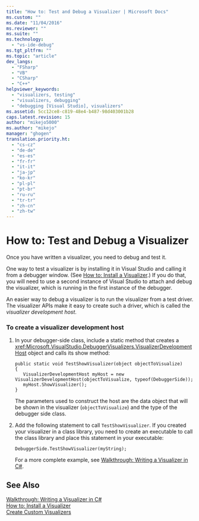 ```yaml
---
title: "How to: Test and Debug a Visualizer | Microsoft Docs"
ms.custom: ""
ms.date: "11/04/2016"
ms.reviewer: ""
ms.suite: ""
ms.technology: 
  - "vs-ide-debug"
ms.tgt_pltfrm: ""
ms.topic: "article"
dev_langs: 
  - "FSharp"
  - "VB"
  - "CSharp"
  - "C++"
helpviewer_keywords: 
  - "visualizers, testing"
  - "visualizers, debugging"
  - "debugging [Visual Studio], visualizers"
ms.assetid: 5cc12ce8-c819-48e4-b487-98d403001b28
caps.latest.revision: 15
author: "mikejo5000"
ms.author: "mikejo"
manager: "ghogen"
translation.priority.ht: 
  - "cs-cz"
  - "de-de"
  - "es-es"
  - "fr-fr"
  - "it-it"
  - "ja-jp"
  - "ko-kr"
  - "pl-pl"
  - "pt-br"
  - "ru-ru"
  - "tr-tr"
  - "zh-cn"
  - "zh-tw"
---
```

# How to: Test and Debug a Visualizer
Once you have written a visualizer, you need to debug and test it.  
  
 One way to test a visualizer is by installing it in Visual Studio and calling it from a debugger window. (See [How to: Install a Visualizer](../debugger/how-to-install-a-visualizer.md).) If you do that, you will need to use a second instance of Visual Studio to attach and debug the visualizer, which is running in the first instance of the debugger.  
  
 An easier way to debug a visualizer is to run the visualizer from a test driver. The visualizer APIs make it easy to create such a driver, which is called the *visualizer development host*.  
  
### To create a visualizer development host  
  
1.  In your debugger-side class, include a static method that creates a <xref:Microsoft.VisualStudio.DebuggerVisualizers.VisualizerDevelopmentHost> object and calls its show method:  
  
    ```  
    public static void TestShowVisualizer(object objectToVisualize)  
    {  
       VisualizerDevelopmentHost myHost = new VisualizerDevelopmentHost(objectToVisualize, typeof(DebuggerSide));  
       myHost.ShowVisualizer();  
    }  
    ```  
  
     The parameters used to construct the host are the data object that will be shown in the visualizer (`objectToVisualize`) and the type of the debugger side class.  
  
2.  Add the following statement to call `TestShowVisualizer`. If you created your visualizer in a class library, you need to create an executable to call the class library and place this statement in your executable:  
  
    ```  
    DebuggerSide.TestShowVisualizer(myString);  
    ```  
  
     For a more complete example, see [Walkthrough: Writing a Visualizer in C#](../debugger/walkthrough-writing-a-visualizer-in-csharp.md).  
  
## See Also  
 [Walkthrough: Writing a Visualizer in C#](../debugger/walkthrough-writing-a-visualizer-in-csharp.md)   
 [How to: Install a Visualizer](../debugger/how-to-install-a-visualizer.md)   
 [Create Custom Visualizers](../debugger/create-custom-visualizers-of-data.md)